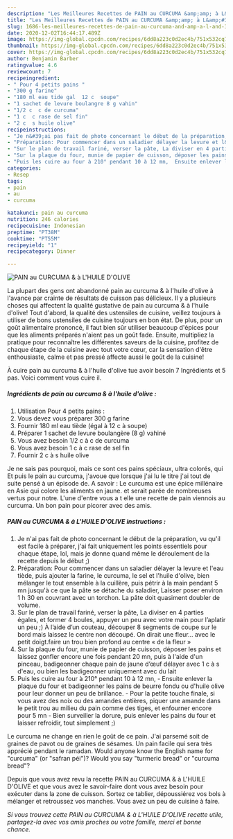 ```yaml
---
description: "Les Meilleures Recettes de PAIN au CURCUMA &amp;amp; à L&amp;#39;HUILE D&amp;#39;OLIVE"
title: "Les Meilleures Recettes de PAIN au CURCUMA &amp;amp; à L&amp;#39;HUILE D&amp;#39;OLIVE"
slug: 1686-les-meilleures-recettes-de-pain-au-curcuma-and-amp-a-l-and-39-huile-d-and-39-olive
date: 2020-12-02T16:44:17.489Z
image: https://img-global.cpcdn.com/recipes/6dd8a223c0d2ec4b/751x532cq70/pain-au-curcuma-a-lhuile-dolive-photo-principale-de-la-recette.jpg
thumbnail: https://img-global.cpcdn.com/recipes/6dd8a223c0d2ec4b/751x532cq70/pain-au-curcuma-a-lhuile-dolive-photo-principale-de-la-recette.jpg
cover: https://img-global.cpcdn.com/recipes/6dd8a223c0d2ec4b/751x532cq70/pain-au-curcuma-a-lhuile-dolive-photo-principale-de-la-recette.jpg
author: Benjamin Barber
ratingvalue: 4.6
reviewcount: 7
recipeingredient:
- " Pour 4 petits pains "
- "300 g farine"
- "180 ml eau tide gal  12 c  soupe"
- "1 sachet de levure boulangre 8 g vahin"
- "1/2 c  c de curcuma"
- "1 c  c rase de sel fin"
- "2 c  s huile olive"
recipeinstructions:
- "Je n&#39;ai pas fait de photo concernant le début de la préparation, vu qu&#39;il est facile à préparer, j&#39;ai fait uniquement les points essentiels pour chaque étape, lol, mais je donne quand même le déroulement de la recette depuis le début ;)"
- "Préparation: Pour commencer dans un saladier délayer la levure et l&#39;eau tiède, puis ajouter la farine, le curcuma, le sel et l&#39;huile d&#39;olive, bien mélanger le tout ensemble à la cuillère, puis pétrir à la main pendant 5 mn jusqu&#39;à ce que la pâte se détache du saladier, Laisser poser environ 1 h 30 en couvrant avec un torchon. La pâte doit quasiment doubler de volume."
- "Sur le plan de travail fariné, verser la pâte, La diviser en 4 parties égales, et former 4 boules, appuyer un peu avec votre main pour l’aplatir un peu ;) À l’aide d’un couteau, découper 8 segments de coupe sur le bord mais laissez le centre non découpé. On dirait une fleur… avec le petit doigt.faire un trou bien profond au centre « de la fleur »"
- "Sur la plaque du four, munie de papier de cuisson, déposer les pains et laissez gonfler encore une fois pendant 20 mn, puis à l&#39;aide d&#39;un pinceau, badigeonner chaque pain de jaune d’œuf délayer avec 1 c à s d&#39;eau, ou bien les badigeonner uniquement avec du lait"
- "Puis les cuire au four à 210° pendant 10 à 12 mn,  Ensuite enlever la plaque du four et badigeonner les pains de beurre fondu ou d&#39;huile olive pour leur donner un peu de brillance.  Pour la petite touche finale, si vous avez des noix ou des amandes entières, piquer une amande dans le petit trou au milieu du pain comme des tiges, et enfourner encore pour 5 mn Bien surveiller la dorure, puis enlever les pains du four et laisser refroidir, tout simplement ;)"
categories:
- Resep
tags:
- pain
- au
- curcuma

katakunci: pain au curcuma 
nutrition: 246 calories
recipecuisine: Indonesian
preptime: "PT38M"
cooktime: "PT55M"
recipeyield: "1"
recipecategory: Dinner

---
```



![PAIN au CURCUMA &amp; à L&#39;HUILE D&#39;OLIVE](https://img-global.cpcdn.com/recipes/6dd8a223c0d2ec4b/751x532cq70/pain-au-curcuma-a-lhuile-dolive-photo-principale-de-la-recette.jpg)

La plupart des gens ont abandonné pain au curcuma &amp; à l&#39;huile d&#39;olive à l'avance par crainte de résultats de cuisson pas délicieux. Il y a plusieurs choses qui affectent la qualité gustative de pain au curcuma &amp; à l&#39;huile d&#39;olive! Tout d'abord, la qualité des ustensiles de cuisine, veillez toujours à utiliser de bons ustensiles de cuisine toujours en bon état. De plus, pour un goût alimentaire prononcé, il faut bien sûr utiliser beaucoup d'épices pour que les aliments préparés n'aient pas un goût fade. Ensuite, multipliez la pratique pour reconnaître les différentes saveurs de la cuisine, profitez de chaque étape de la cuisine avec tout votre cœur, car la sensation d'être enthousiaste, calme et pas pressé affecte aussi le goût de la cuisine!

<!--inarticleads1-->

À cuire pain au curcuma &amp; à l&#39;huile d&#39;olive tue avoir besoin 7 Ingrédients et 5 pas. Voici comment vous cuire il.

##### Ingrédients de pain au curcuma &amp; à l&#39;huile d&#39;olive :

1. Utilisation  Pour 4 petits pains :
1. Vous devez vous préparer 300 g farine
1. Fournir 180 ml eau tiède (égal à 12 c à soupe)
1. Préparer 1 sachet de levure boulangère (8 g) vahiné
1. Vous avez besoin 1/2 c à c de curcuma
1. Vous avez besoin 1 c à c rase de sel fin
1. Fournir 2 c à s huile olive


Je ne sais pas pourquoi, mais ce sont ces pains spéciaux, ultra colorés, qui Et puis le pain au curcuma, j&#39;avoue que lorsque j&#39;ai lu le titre j&#39;ai tout de suite pensé à un épisode de. A savoir : Le curcuma est une épice millénaire en Asie qui colore les aliments en jaune. et serait parée de nombreuses vertus pour notre. L&#39;une d&#39;entre vous a t elle une recette de pain viennois au curcuma. Un bon pain pour picorer avec des amis. 

<!--inarticleads2-->

##### PAIN au CURCUMA &amp; à L&#39;HUILE D&#39;OLIVE instructions :

1. Je n&#39;ai pas fait de photo concernant le début de la préparation, vu qu&#39;il est facile à préparer, j&#39;ai fait uniquement les points essentiels pour chaque étape, lol, mais je donne quand même le déroulement de la recette depuis le début ;)
1. Préparation: Pour commencer dans un saladier délayer la levure et l&#39;eau tiède, puis ajouter la farine, le curcuma, le sel et l&#39;huile d&#39;olive, bien mélanger le tout ensemble à la cuillère, puis pétrir à la main pendant 5 mn jusqu&#39;à ce que la pâte se détache du saladier, Laisser poser environ 1 h 30 en couvrant avec un torchon. La pâte doit quasiment doubler de volume.
1. Sur le plan de travail fariné, verser la pâte, La diviser en 4 parties égales, et former 4 boules, appuyer un peu avec votre main pour l’aplatir un peu ;) À l’aide d’un couteau, découper 8 segments de coupe sur le bord mais laissez le centre non découpé. On dirait une fleur… avec le petit doigt.faire un trou bien profond au centre « de la fleur »
1. Sur la plaque du four, munie de papier de cuisson, déposer les pains et laissez gonfler encore une fois pendant 20 mn, puis à l&#39;aide d&#39;un pinceau, badigeonner chaque pain de jaune d’œuf délayer avec 1 c à s d&#39;eau, ou bien les badigeonner uniquement avec du lait
1. Puis les cuire au four à 210° pendant 10 à 12 mn,  - Ensuite enlever la plaque du four et badigeonner les pains de beurre fondu ou d&#39;huile olive pour leur donner un peu de brillance.  - Pour la petite touche finale, si vous avez des noix ou des amandes entières, piquer une amande dans le petit trou au milieu du pain comme des tiges, et enfourner encore pour 5 mn - Bien surveiller la dorure, puis enlever les pains du four et laisser refroidir, tout simplement ;)


Le curcuma ne change en rien le goût de ce pain. J&#39;ai parsemé soit de graines de pavot ou de graines de sésames. Un pain facile qui sera très apprécié pendant le ramadan. Would anyone know the English name for &#34;curcuma&#34; (or &#34;safran péi&#34;)? Would you say &#34;turmeric bread&#34; or &#34;curcuma bread&#34;? 

<!--inarticleads1-->

<p>
Depuis que vous avez revu la recette PAIN au CURCUMA &amp; à L&#39;HUILE D&#39;OLIVE et que vous avez le savoir-faire dont vous avez besoin pour exécuter dans la zone de cuisson. Sortez ce tablier, dépoussiérez vos bols à mélanger et retroussez vos manches. Vous avez un peu de cuisine à faire.
</p>

<p>
<i>Si vous trouvez cette PAIN au CURCUMA &amp; à L&#39;HUILE D&#39;OLIVE recette utile, partagez-la avec vos amis proches ou votre famille, merci et bonne chance.</i>
</p>

